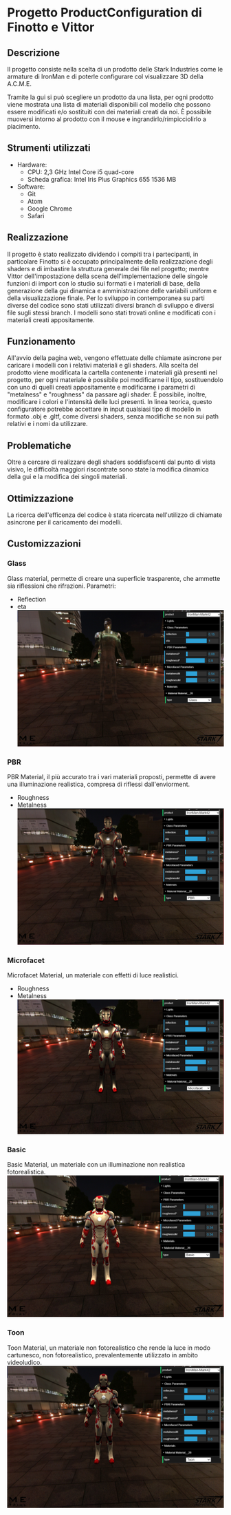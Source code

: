 # Progetto ProductConfiguration di Finotto e Vittor

## Descrizione
Il progetto consiste nella scelta di un prodotto delle Stark Industries come le armature di IronMan e di poterle configurare col visualizzare 3D della A.C.M.E.

Tramite la gui si può scegliere un prodotto da una lista, per ogni prodotto viene mostrata una lista di materiali disponibili col modello che possono essere modificati e/o sostituiti con dei materiali creati da noi.
È possibile muoversi intorno al prodotto con il mouse e ingrandirlo/rimpicciolirlo a piacimento.


## Strumenti utilizzati
- Hardware:
  - CPU: 2,3 GHz Intel Core i5 quad-core
  - Scheda grafica: Intel Iris Plus Graphics 655 1536 MB
- Software:
  - Git
  - Atom
  - Google Chrome
  - Safari


##  Realizzazione
Il progetto è stato realizzato dividendo i compiti tra i partecipanti, in particolare Finotto si è occupato principalmente della realizzazione degli shaders e di imbastire la struttura generale dei file nel progetto; mentre  Vittor dell'impostazione della scena dell'implementazione delle singole funzioni di import con lo studio sui formati e i materiali di base,  della generazione della gui dinamica e amministrazione delle variabili  uniform e della visualizzazione finale.
Per lo sviluppo in contemporanea su parti diverse del codice sono stati utilizzati diversi branch di sviluppo e diversi file sugli stessi branch.
I modelli sono stati trovati online e modificati con i materiali creati appositamente.

## Funzionamento
All'avvio della pagina web, vengono effettuate delle chiamate asincrone per caricare i modelli con i relativi materiali e gli shaders.
Alla scelta del prodotto viene modificata la cartella contenente i materiali già presenti nel progetto, per ogni materiale è possibile poi modificarne il tipo, sostituendolo con uno di quelli creati appositamente e modificarne i parametri di "metalness" e "roughness" da passare agli shader.
È possibile, inoltre, modificare i colori e l'intensità delle luci presenti.
In linea teorica, questo configuratore potrebbe accettare in input qualsiasi tipo di modello in formato .obj e .gltf, come diversi shaders, senza modifiche se non sui path relativi e i nomi da utilizzare.

## Problematiche
Oltre a cercare di realizzare degli shaders soddisfacenti dal punto di vista visivo, le difficoltà maggiori riscontrate sono state la modifica dinamica della gui e la modifica dei singoli materiali.


## Ottimizzazione
La ricerca dell'efficenza del codice è stata ricercata nell'utilizzo di chiamate asincrone per il caricamento dei modelli.

## Customizzazioni
### Glass
Glass material, permette di creare una superficie trasparente, che ammette sia riflessioni che rifrazioni.
Parametri:
* Reflection
* eta
![iron-glass](/re-img/glass.PNG)
### PBR
PBR Material, il più accurato tra i vari materiali proposti, permette di avere una illuminazione realistica, compresa di riflessi dall'enviorment.
* Roughness
* Metalness
![iron-pbr](/re-img/pbr.PNG)
### Microfacet
Microfacet Material, un materiale con effetti di luce realistici.
* Roughness
* Metalness
![iron-microfacet](/re-img/microfacet.PNG)
### Basic
Basic Material, un materiale con un illuminazione non realistica fotorealistica.
![iron-lambertian](/re-img/lambertian.PNG)
### Toon
Toon Material, un materiale non fotorealistico che rende la luce in modo cartunesco, non fotorealistico, prevalentemente utilizzato in ambito videoludico.
![iron-toon](/re-img/toon.PNG)

